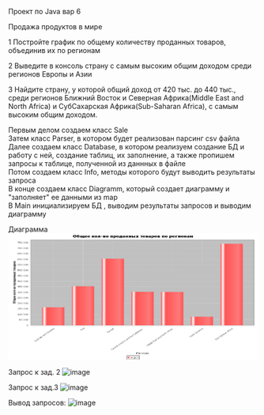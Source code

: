 Проект по Java вар 6

Продажа продуктов в мире

1 Постройте график по общему количеству проданных товаров,
объединив их по регионам

2 Выведите в консоль страну с самым высоким 
общим доходом среди регионов Европы и Азии

3 Найдите страну, у которой общий доход от 420 тыс. до 440 тыс.,
среди регионов Ближний Восток и Северная Африка(Middle East and North Africa)
и СубСахарская Африка(Sub-Saharan Africa), с самым высоким общим доходом.


Первым делом создаем класс Sale\
Затем класс Parser, в котором будет реализован парсинг csv файла\
Далее создаем класс Database, в котором реализуем создание БД и работу с ней, создание таблиц, их заполнение, а также пропишем запросы к таблице, полученной из даннных в файле\
Потом создаем класс Info, методы которого будут выводить результаты запроса\
В конце создаем класс Diagramm, который создает диаграмму и "заполняет" ее данными из map\
В Main инициализируем БД , выводим результаты запросов и выводим диаграмму

Диаграмма
![img_1.png](img_1.png)

Запрос к зад. 2
![image](https://github.com/user-attachments/assets/9bca5b52-3894-4431-a021-478a27bf1b01)

Запрос к зад.3
![image](https://github.com/user-attachments/assets/1e6eb507-e81c-4055-acd9-9527bd4e40c3)



Вывод запросов:
![image](https://github.com/user-attachments/assets/5f530863-6708-4b6f-b9f4-edd30a612826)







